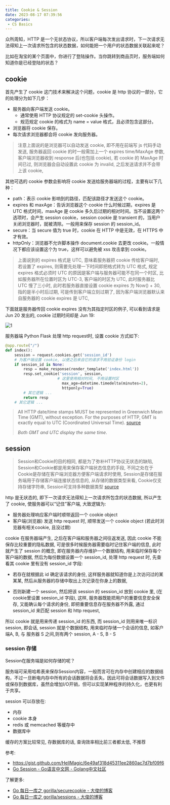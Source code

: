 ```yaml
---
title: Cookie & Session
date: 2023-08-17 07:39:56
categories:
 - CS Basics
---
```


众所周知，HTTP 是一个无状态协议，所以客户端每次发出请求时，下一次请求无法得知上一次请求所包含的状态数据，如何能把一个用户的状态数据关联起来呢？

比如在淘宝的某个页面中，你进行了登陆操作。当你跳转到商品页时，服务端如何知道你是已经登陆的状态？

## cookie

首先产生了 cookie 这门技术来解决这个问题，cookie 是 http 协议的一部分，它的处理分为如下几步：

- 服务器向客户端发送 cookie。
  - 通常使用 HTTP 协议规定的 set-cookie 头操作。
  - 规范规定 cookie 的格式为 name = value 格式，且必须包含这部分。
- 浏览器将 cookie 保存。
- 每次请求浏览器都会将 cookie 发向服务器。

> 注意上面说的是浏览器可以自动发送 cookie, 即不用在前端写 js 代码手动发送, 服务器返回 cookie 的时一般需加上一个 expires time/MaxAge 参数, 客户端浏览器收到 response 后(也包括 cookie), 若 cookie 的 MaxAge 时间已过, 则浏览器会自动设置此 cookie 为 invalid, 之后发送请求并不会带上该 cookie,

其他可选的 cookie 参数会影响将 cookie 发送给服务器端的过程，主要有以下几种：

- path：表示 cookie 影响到的路径，匹配该路径才发送这个 cookie。
- expires 和 maxAge：告诉浏览器这个 cookie 什么时候过期，expires 是 UTC 格式时间，maxAge 是 cookie 多久后过期的相对时间。当不设置这两个选项时，会产生 session cookie，session cookie 是 transient 的，当用户关闭浏览器时，就被清除。一般用来保存 session 的 session_id。
- secure：当 secure 值为 true 时，cookie 在 HTTP 中是无效，在 HTTPS 中才有效。
- httpOnly：浏览器不允许脚本操作 document.cookie 去更改 cookie。一般情况下都应该设置这个为 true，这样可以避免被 xss 攻击拿到 cookie。

> 上面说到的 expires 格式是 UTC, 意味着服务器把 cookie 传给客户端时, 若设置了 expires, 则需要先处理一下时间即把格式转为 UTC 格式, 规定 expires 格式必须时 UTC 的原因是客户端与服务器可能不在同一个时区, 比如服务器所在位置时区为 UTC-3,  客户端的时区为 UTC, 此时服务器比 UTC 慢了三小时, 此时若服务器直接设置 cookie expires 为 Now() + 30, 指的是半小时后过期, 可是传到客户端立刻过期了, 因为客户端浏览器默认来自服务器的 cookie expires 是 UTC, 

下面就是服务器传回 cookie expires 没有为其指定时区的例子, 可以看到请求是 Jun 20 发出的, cookie 过期时间却是 Jun 19: 

![1](1.png)

服务器端 Python Flask 处理 http request时, 设置 cookie 方式如下:

```python
@app.route("/")
def index():
    session = request.cookies.get('session_id')
    # 为客户端设置 cookie, 以便之后来自它的请求不用验证身份 login
    if session_id is None:
    	resp = make_response(render_template('index.html'))
    	resp.set_cookie('session', session,
                       # 这里使用相对时间, 不用设置时区
                    	 max_age=datetime.timedelta(minutes=2),
                    	 httponly=True)
    	# 其它逻辑 ...
    	return resp
    # 其它逻辑 ...
```

> All HTTP date/time stamps MUST be represented in Greenwich Mean Time (GMT), without exception. For the purposes of HTTP, GMT is exactly equal to UTC (Coordinated Universal Time). [source](https://stackoverflow.com/a/35729939/16317008)
>
> *Both GMT and UTC display the same time*. 

## session

> Session和Cookie的目的相同, 都是为了弥补HTTP协议无状态的缺陷, Session和Cookie都是用来保存客户端状态信息的手段, 不同之处在于Cookie是存储在客户端浏览器方便客户端请求时使用, Session是存储在服务端用于存储客户端连接状态信息的, 从存储的数据类型来看, Cookie仅支持存储字符串, Session可支持多种数据类型 [source](https://studygolang.com/articles/34361)

http 是无状态的, 即下一次请求无法得知上一次请求所包含的状态数据, 所以产生了 cookie, 使服务器可以“记住”客户端, 大致逻辑为:

- 服务器处理响应客户端时顺带返回一个 cookie object
- 客户端(浏览器) 发送 http request 时, 顺带发送一个 cookie object (若此时浏览器有相关cookie, 且没过期)

cookie 在服务器端产生, 之后在客户端和服务器之间往返发送, 因此 cookie 不能保存比较重要的隐私数据, 可是很多时候服务器需要临时记住客户端的信息, 此时就产生了 session 的概念, 即在服务器内存维护一个数据结构, 用来临时保存每个客户端的数据, 然后为每份数据设置一个 session_id, 处理 http request 时, 先查看其 cookie 里有没有 session_id 字段: 

- 若存在就根据此 id 确定该请求的身份, 这样服务器就知道你是上次访问过的某某某, 然后从服务器的存储中取出上次记录在你身上的数据, 

- 否则新建一个 session, 然后把该 session 的 session_id 放到 cookie 里, (在cookie里设置 seesion_id 字段), 这样, 服务器既能把用户的重要信息安全保存, 又能确认每个请求的身份, 即把重要信息存在服务器不外露, 通过 session_id 来匹配 session 和 http request, 

所以 cookie 就是用来传递 session_id 的东西, 而 session_id 则用来唯一标识 session, 即会话, session 就是个数据结构, 用来临时存储一个会话的信息, 如客户端A, B, 与 服务器 S 之间,则有两个 session, A - S, B - S

### session 存储

Session在服务端是如何存储的呢？

服务端可采用哈希表来保存Session内容，一般而言可在内存中创建相应的数据结构，不过一旦断电内存中所有的会话数据将会丢失。因此可将会话数据写入到文件或保存到数据库，虽然会增加I/O开销，但可以实现某种程序的持久化，也更有利于共享。

session 可以存放在: 

- 内存
- cookie 本身
- redis 或 memcached 等缓存中
- 数据库中

缓存的方案比较常见, 存数据库的话, 查询效率相比前三者都太低, 不推荐

参考: 

- https://gist.github.com/HellMagic/6e49af318d45311ee2860ac7d7bf09f6
- [Go Session - Go语言中文网 - Golang中文社区](https://studygolang.com/articles/34361)

了解更多:

- [Go 每日一库之 gorilla/securecookie - 大俊的博客](https://darjun.github.io/2021/07/23/godailylib/gorilla/securecookie/)
- [Go 每日一库之 gorilla/sessions - 大俊的博客](https://darjun.github.io/2021/07/25/godailylib/gorilla/sessions/)